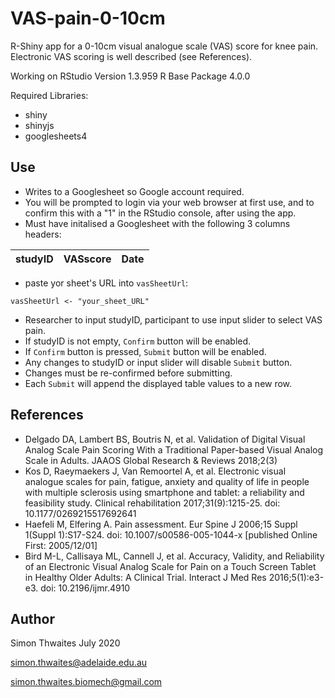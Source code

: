 # VAS-pain-0-10cm
R-Shiny app for a 0-10cm visual analogue scale (VAS) score for knee pain. Electronic VAS scoring is well described (see References).

Working on RStudio Version 1.3.959
R Base Package 4.0.0

Required Libraries: 
- shiny
- shinyjs
- googlesheets4

## Use
- Writes to a Googlesheet so Google account required.
- You will be prompted to login via your web browser at first use, and to confirm this with a "1" in the RStudio console, after using the app. 
- Must have initalised a Googlesheet with the following 3 columns headers:


| studyID | VASscore | Date |
|---------|----------|------|

- paste yor sheet's URL into `vasSheetUrl`:

```
vasSheetUrl <- "your_sheet_URL"
```

- Researcher to input studyID, participant to use input slider to select VAS pain.
- If studyID is not empty, `Confirm` button will be enabled.
- If `Confirm` button is pressed, `Submit` button will be enabled.
- Any changes to studyID or input slider will disable `Submit` button.
- Changes must be re-confirmed before submitting.
- Each `Submit` will append the displayed table values to a new row.

## References
- Delgado DA, Lambert BS, Boutris N, et al. Validation of Digital Visual Analog Scale Pain Scoring With a Traditional Paper-based Visual Analog Scale in Adults. JAAOS Global Research & Reviews 2018;2(3)
- Kos D, Raeymaekers J, Van Remoortel A, et al. Electronic visual analogue scales for pain, fatigue, anxiety and quality of life in people with multiple sclerosis using smartphone and tablet: a reliability and feasibility study. Clinical rehabilitation 2017;31(9):1215-25. doi: 10.1177/0269215517692641
- Haefeli M, Elfering A. Pain assessment. Eur Spine J 2006;15 Suppl 1(Suppl 1):S17-S24. doi: 10.1007/s00586-005-1044-x [published Online First: 2005/12/01]
- Bird M-L, Callisaya ML, Cannell J, et al. Accuracy, Validity, and Reliability of an Electronic Visual Analog Scale for Pain on a Touch Screen Tablet in Healthy Older Adults: A Clinical Trial. Interact J Med Res 2016;5(1):e3-e3. doi: 10.2196/ijmr.4910

## Author
Simon Thwaites July 2020

simon.thwaites@adelaide.edu.au

simon.thwaites.biomech@gmail.com
